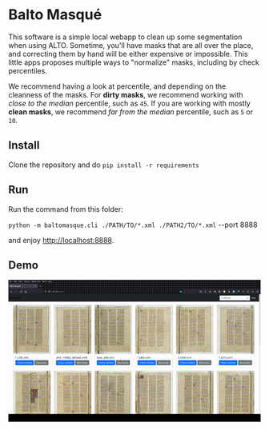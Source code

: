 Balto Masqué
============

This software is a simple local webapp to clean up some segmentation when using ALTO. Sometime, you'll have masks that 
are all over the place, and correcting them by hand will be either expensive or impossible. This little apps proposes 
multiple ways to "normalize" masks, including by check percentiles. 

We recommend having a look at percentile, and depending on the cleanness of the masks. For **dirty masks**, we recommend
working with *close to the median* percentile, such as `45`. If you are working with mostly **clean masks**, we 
recommend *far from the median* percentile, such as `5` or `10`.

## Install

Clone the repository and do `pip install -r requirements`

## Run

Run the command from this folder:

`python -m baltomasque.cli ./PATH/TO/*.xml ./PATH2/TO/*.xml` --port 8888

and enjoy [http://localhost:8888](http://localhost:8888).

## Demo

![](demo.gif)